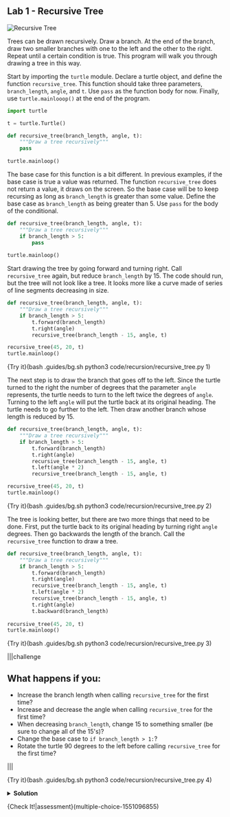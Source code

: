 ## Lab 1 - Recursive Tree

![Recursive Tree](.guides/images/fractal_tree.png)

Trees can be drawn recursively. Draw a branch. At the end of the branch, draw two smaller branches with one to the left and the other to the right. Repeat until a certain condition is true. This program will walk you through drawing a tree in this way.

Start by importing the `turtle` module. Declare a turtle object, and define the function `recursive_tree`. This function should take three parameters, `branch_length`, `angle`, and `t`. Use `pass` as the function body for now. Finally, use `turtle.mainlooop()` at the end of the program.

```python
import turtle

t = turtle.Turtle()

def recursive_tree(branch_length, angle, t):
    """Draw a tree recursively"""
    pass
  
turtle.mainloop()
```

The base case for this function is a bit different. In previous examples, if the base case is true a value was returned. The function `recursive_tree` does not return a value, it draws on the screen. So the base case will be to keep recursing as long as `branch_length` is greater than some value. Define the base case as `branch_length` as being greater than 5. Use `pass` for the body of the conditional.

```python
def recursive_tree(branch_length, angle, t):
    """Draw a tree recursively"""
    if branch_length > 5:
        pass
      
turtle.mainloop()
```

Start drawing the tree by going forward and turning right. Call `recursive_tree` again, but reduce `branch_length` by 15. The code should run, but the tree will not look like a tree. It looks more like a curve made of series of line segments decreasing in size.

```python
def recursive_tree(branch_length, angle, t):
    """Draw a tree recursively"""
    if branch_length > 5:
        t.forward(branch_length)
        t.right(angle)
        recursive_tree(branch_length - 15, angle, t)

recursive_tree(45, 20, t)
turtle.mainloop()
```

{Try it}(bash .guides/bg.sh python3 code/recursion/recursive_tree.py 1)

The next step is to draw the branch that goes off to the left. Since the turtle turned to the right the number of degrees that the parameter `angle` represents, the turtle needs to turn to the left twice the degrees of `angle`. Turning to the left `angle` will put the turtle back at its original heading. The turtle needs to go further to the left. Then draw another branch whose length is reduced by 15.

```python
def recursive_tree(branch_length, angle, t):
    """Draw a tree recursively"""
    if branch_length > 5:
        t.forward(branch_length)
        t.right(angle)
        recursive_tree(branch_length - 15, angle, t)
        t.left(angle * 2)
        recursive_tree(branch_length - 15, angle, t)

recursive_tree(45, 20, t)        
turtle.mainloop()
```

{Try it}(bash .guides/bg.sh python3 code/recursion/recursive_tree.py 2)

The tree is looking better, but there are two more things that need to be done. First, put the turtle back to its original heading by turning right `angle` degrees. Then go backwards the length of the branch. Call the `recursive_tree` function to draw a tree.

```python
def recursive_tree(branch_length, angle, t):
    """Draw a tree recursively"""
    if branch_length > 5:
        t.forward(branch_length)
        t.right(angle)
        recursive_tree(branch_length - 15, angle, t)
        t.left(angle * 2)
        recursive_tree(branch_length - 15, angle, t)
        t.right(angle)
        t.backward(branch_length)
        
recursive_tree(45, 20, t)
turtle.mainloop()
```

{Try it}(bash .guides/bg.sh python3 code/recursion/recursive_tree.py 3)

|||challenge
## What happens if you:
* Increase the branch length when calling `recursive_tree` for the first time?
* Increase and decrease the angle when calling `recursive_tree` for the first time?
* When decreasing `branch_length`, change 15 to something smaller (be sure to change all of the 15's)?
* Change the base case to `if branch_length > 1:`?
* Rotate the turtle 90 degrees to the left before calling `recursive_tree` for the first time?

|||

{Try it}(bash .guides/bg.sh python3 code/recursion/recursive_tree.py 4)

<details>
  <summary><strong>Solution</strong></summary> 
  
  ```python
  import turtle
  
  t = turtle.Turtle()
  t.lt(90)
  t.penup()
  t.backward(150)
  t.pendown()
  t.speed(10)
  
  def recursive_tree(branch_length, angle, t):
      """Draw a tree recursively"""
      if branch_length > 1:
          t.forward(branch_length)
          t.right(angle)
          recursive_tree(branch_length - 7, angle, t)
          t.left(angle * 2)
          recursive_tree(branch_length - 7, angle, t)
          t.right(angle)
          t.backward(branch_length)
        
  recursive_tree(60, 20, t)
  turtle.mainloop()
  ```
  
</details>

{Check It!|assessment}(multiple-choice-1551096855)
